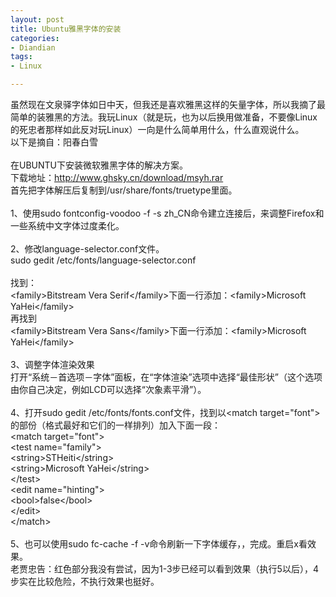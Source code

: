 ```yaml
---
layout: post
title: Ubuntu雅黑字体的安装
categories:
- Diandian
tags:
- Linux

---
```

虽然现在文泉驿字体如日中天，但我还是喜欢雅黑这样的矢量字体，所以我摘了最简单的装雅黑的方法。我玩Linux（就是玩，也为以后换用做准备，不要像Linux的死忠者那样如此反对玩Linux）一向是什么简单用什么，什么直观说什么。
<br />以下是摘自：阳春白雪
<br />
<br />在UBUNTU下安装微软雅黑字体的解决方案。
<br />下载地址：http://www.ghsky.cn/download/msyh.rar
<br />首先把字体解压后复制到/usr/share/fonts/truetype里面。
<br />
<br />1、使用sudo fontconfig-voodoo -f -s zh_CN命令建立连接后，来调整Firefox和一些系统中文字体过度柔化。
<br />
<br />2、修改language-selector.conf文件。
<br />sudo gedit /etc/fonts/language-selector.conf
<br />
<br />找到：
<br />&lt;family&gt;Bitstream Vera Serif&lt;/family&gt;下面一行添加：&lt;family&gt;Microsoft YaHei&lt;/family&gt;
<br />再找到
<br />&lt;family&gt;Bitstream Vera Sans&lt;/family&gt;下面一行添加：&lt;family&gt;Microsoft YaHei&lt;/family&gt;
<br />
<br />3、调整字体渲染效果
<br />打开“系统－首选项－字体”面板，在“字体渲染”选项中选择“最佳形状”（这个选项由你自己决定，例如LCD可以选择“次象素平滑”）。
<br />
<br />4、打开sudo gedit /etc/fonts/fonts.conf文件，找到以&lt;match target=&quot;font&quot;&gt;的部份（格式最好和它们的一样排列）加入下面一段：
<br />&lt;match target=&quot;font&quot;&gt;
<br />&lt;test name=&quot;family&quot;&gt;
<br />&lt;string&gt;STHeiti&lt;/string&gt;
<br />&lt;string&gt;Microsoft YaHei&lt;/string&gt;
<br />&lt;/test&gt;
<br />&lt;edit name=&quot;hinting&quot;&gt;
<br />&lt;bool&gt;false&lt;/bool&gt;
<br />&lt;/edit&gt;
<br />&lt;/match&gt;
<br />
<br />5、也可以使用sudo fc-cache -f -v命令刷新一下字体缓存，，完成。重启x看效果。
<br />老贾忠告：红色部分我没有尝试，因为1-3步已经可以看到效果（执行5以后），4步实在比较危险，不执行效果也挺好。